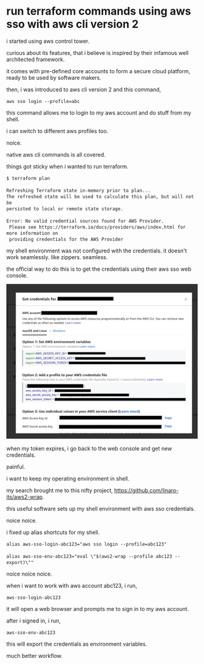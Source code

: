 # run terraform commands using aws sso with aws cli version 2

i started using aws control tower.

curious about its features, that i believe is inspired by their infamous well architected framework.

it comes with pre-defined core accounts to form a secure cloud platform, ready to be used by software makers.

then, i was introduced to aws cli version 2 and this command, 

``` shell
aws sso login --profile=abc
```

this command allows me to login to my aws account and do stuff from my shell.

i can switch to different aws profiles too.

noice.

native aws cli commands is all covered.

things got sticky when i wanted to run terraform.

``` shell
$ terraform plan

Refreshing Terraform state in-memory prior to plan...
The refreshed state will be used to calculate this plan, but will not be
persisted to local or remote state storage.

Error: No valid credential sources found for AWS Provider.
 Please see https://terraform.io/docs/providers/aws/index.html for more information on
 providing credentials for the AWS Provider
```

my shell environment was not configured with the credentials. it doesn't work seamlessly. like zippers. seamless.

the official way to do this is to get the credentials using their aws sso web console.

![screenshot of aws sso web console](images/screenshot-aws-sso-web-console-api-credentials.png)

when my token expires, i go back to the web console and get new credentials.

painful.

i want to keep my operating environment in shell.

my search brought me to this nifty project, https://github.com/linaro-its/aws2-wrap.

this useful software sets up my shell environment with aws sso credentials.

noice noice.

i fixed up alias shortcuts for my shell.

``` shell
alias aws-sso-login-abc123="aws sso login --profile=abc123"

alias aws-sso-env-abc123="eval \"$(aws2-wrap --profile abc123 --export)\""
```

noice noice noice.

when i want to work with aws account abc123, i run,

``` shell
aws-sso-login-abc123
```

it will open a web browser and prompts me to sign in to my aws account.

after i signed in, i run,

``` shell
aws-sso-env-abc123
```

this will export the credentials as environment variables.

much better workflow.
